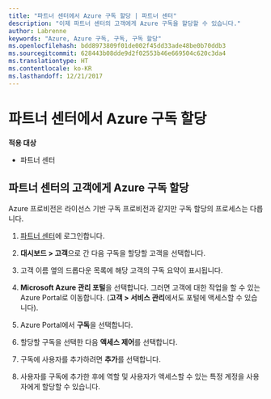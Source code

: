 ```yaml
---
title: "파트너 센터에서 Azure 구독 할당 | 파트너 센터"
description: "이제 파트너 센터의 고객에게 Azure 구독을 할당할 수 있습니다."
author: Labrenne
keywords: "Azure, Azure 구독, 구독, 구독 할당"
ms.openlocfilehash: bdd8973809f01de002f45dd33ade48be0b70ddb3
ms.sourcegitcommit: 628443b08dde9d2f02553b46e669504c620c3da4
ms.translationtype: HT
ms.contentlocale: ko-KR
ms.lasthandoff: 12/21/2017
---
```

# <a name="assign-azure-subscriptions-in-partner-center"></a>파트너 센터에서 Azure 구독 할당

**적용 대상**

-  파트너 센터
 
## <a name="assign-azure-subcriptions-to-your-customers-in-partner-center"></a>파트너 센터의 고객에게 Azure 구독 할당

Azure 프로비전은 라이선스 기반 구독 프로비전과 같지만 구독 할당의 프로세스는 다릅니다.
 
1. [파트너 센터](https://na01.safelinks.protection.outlook.com/?url=https%3A%2F%2Fpartnercenter.microsoft.com%2F&data=02%7C01%7Cv-keimag%40microsoft.com%7C6f107d2337fa483b078e08d4efba2d13%7C72f988bf86f141af91ab2d7cd011db47%7C1%7C0%7C636397030307982666&sdata=jViWaoT04hVO10MpiduZoNV95Iv%2B4RX3wpVd028RHSU%3D&reserved=0)에 로그인합니다.

2. **대시보드 > 고객**으로 간 다음 구독을 할당할 고객을 선택합니다.

3. 고객 이름 옆의 드롭다운 목록에 해당 고객의 구독 요약이 표시됩니다.

4. **Microsoft Azure 관리 포털**을 선택합니다. 그러면 고객에 대한 작업을 할 수 있는 Azure Portal로 이동합니다. (**고객 > 서비스 관리**에서도 포털에 액세스할 수 있습니다).

5. Azure Portal에서 **구독**을 선택합니다.

6. 할당할 구독을 선택한 다음 **액세스 제어**를 선택합니다.

7. 구독에 사용자를 추가하려면 **추가**를 선택합니다. 

8. 사용자를 구독에 추가한 후에 역할 및 사용자가 액세스할 수 있는 특정 계정을 사용자에게 할당할 수 있습니다. 


